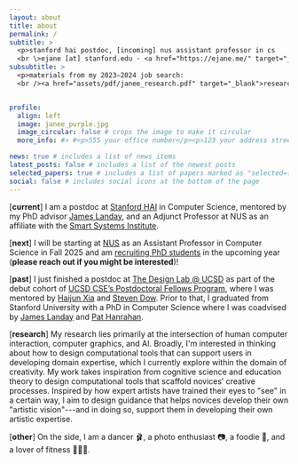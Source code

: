 ```yaml
---
layout: about
title: about
permalink: /
subtitle: >
  <p>stanford hai postdoc, [incoming] nus assistant professor in cs
  <br \>ejane [at] stanford.edu · <a href="https://ejane.me/" target="_blank">ejane.me</a> · <a href="assets/pdf/janee_cv.pdf" target="_blank">cv</a></p>
subsubtitle: >
  <p>materials from my 2023–2024 job search:
  <br /><a href="assets/pdf/janee_research.pdf" target="_blank">research</a> · <a href="assets/pdf/janee_teaching.pdf" target="_blank">teaching</a> · <a href="assets/pdf/janee_diversity.pdf" target="_blank">diversity</a> · <a href="assets/pdf/janee_cv_job.pdf" target="_blank">cv</a></p>


profile:
  align: left
  image: janee_purple.jpg
  image_circular: false # crops the image to make it circular
  more_info: #> #<p>555 your office number</p><p>123 your address street</p><p>Your City, State 12345</p>

news: true # includes a list of news items
latest_posts: false # includes a list of the newest posts
selected_papers: true # includes a list of papers marked as "selected={true}"
social: false # includes social icons at the bottom of the page
---
```


\[**current**\] I am a postdoc at [Stanford HAI](https://hai.stanford.edu/people/jane-e) in Computer Science, mentored by my PhD advisor [James Landay](https://www.landay.org/), and an Adjunct Professor at NUS as an affiliate with the [Smart Systems Institute](https://ssi.nus.edu.sg/).

\[**next**\] I will be starting at [NUS](https://www.comp.nus.edu.sg) as an Assistant Professor in Computer Science in Fall 2025 and am [recruiting PhD students](https://www.comp.nus.edu.sg/programmes/pg/phdcs/) in the upcoming year (**please reach out if you might be interested**)!

\[**past**\] I just finished a postdoc at [The Design Lab @ UCSD](https://designlab.ucsd.edu/meet-member-of-postdoctoral-fellowship-programs-debut-cohort-jane-e/) as part of the debut cohort of [UCSD CSE’s Postdoctoral Fellows Program](https://twitter.com/ucsd_cse/status/1352343609417166849), where I was mentored by [Haijun Xia](https://creativity.ucsd.edu/) and [Steven Dow](https://protolab.ucsd.edu/). Prior to that, I graduated from Stanford University with a PhD in Computer Science where I was coadvised by [James Landay](https://www.landay.org/) and [Pat Hanrahan](http://graphics.stanford.edu/~hanrahan/).

\[**research**\] My research lies primarily at the intersection of human computer interaction, computer graphics, and AI. Broadly, I'm interested in thinking about how to design computational tools that can support users in developing domain expertise, which I currently explore within the domain of creativity. My work takes inspiration from cognitive science and education theory to design computational tools that scaffold novices’ creative processes. Inspired by how expert artists have trained their eyes to "see" in a certain way, I aim to design guidance that helps novices develop their own "artistic vision"---and in doing so, support them in developing their own artistic expertise.

<!--More specifically, my dissertation work focused on photography and videography interfaces. I designed in-camera guidance interfaces that can help users be more aware of their artistic choices. During my postdoc, I am more directly exploring the impact of computational feedback on creativity to inform the design of such creativity support tools. 

Broadly I am interested in using computation to provide scaffolding that can encourage novices to develop their own artistic expertise as they are performing creative tasks. Earlier on in my PhD, I also did some work looking at natural human-drone interaction.-->

<!-- I am grateful for the support that funded much of my PhD research. I was fortunate to have been supported for several years by the [Brown Institute for Media Innovation](http://brown.columbia.edu/) through a Brown Fellowship and several Magic Grants. I was also supported for a year by the [Hasso Plattner Institute-Stanford Design Thinking Research Program](https://hpi.de/en/dtrp/program/overview.html) and was one of the 2018 [Microsoft Research Dissertation Grant](https://www.microsoft.com/en-us/research/blog/microsoft-research-dissertation-grants-broadening-the-phd-pipeline-to-increase-innovation/) recipients. In 2015, I was supported by a Microsoft Research Women's Fellowship.

I graduated in June 2012 from Princeton University with a Bachelors in Computer Science and a Certificate in Applied and Computational Mathematics. After college, I worked as a Software Development Engineer for two years on the Photos and Videos (Apps for Creative Expressions) team at Microsoft. -->


\[**other**\] On the side, I am a dancer 🩰, a photo enthusiast 📷, a foodie 🍛, and a lover of fitness 🤸🏻‍♀️.

<!-- Write your biography here. Tell the world about yourself. Link to your favorite [subreddit](http://reddit.com). You can put a picture in, too. The code is already in, just name your picture `prof_pic.jpg` and put it in the `img/` folder.

Put your address / P.O. box / other info right below your picture. You can also disable any of these elements by editing `profile` property of the YAML header of your `_pages/about.md`. Edit `_bibliography/papers.bib` and Jekyll will render your [publications page](/al-folio/publications/) automatically.

Link to your social media connections, too. This theme is set up to use [Font Awesome icons](https://fontawesome.com/) and [Academicons](https://jpswalsh.github.io/academicons/), like the ones below. Add your Facebook, Twitter, LinkedIn, Google Scholar, or just disable all of them.
 -->